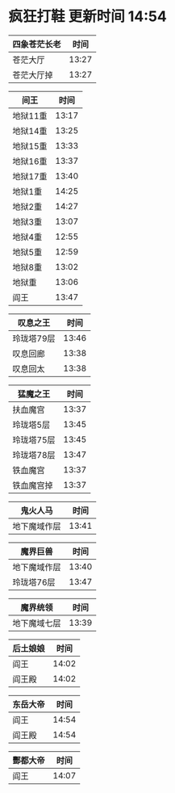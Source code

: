 # 疯狂打鞋 更新时间 14:54

| 四象苍茫长老   | 时间    |
|--------|-------|
| 苍茫大厅 | 13:27 |
| 苍茫大厅掉 | 13:27 |

| 间王   | 时间    |
|--------|-------|
| 地狱11重 | 13:17 |
| 地狱14重 | 13:25 |
| 地狱15重 | 13:33 |
| 地狱16重 | 13:37 |
| 地狱17重 | 13:40 |
| 地狱1重 | 14:25 |
| 地狱2重 | 14:27 |
| 地狱3重 | 13:07 |
| 地狱4重 | 12:55 |
| 地狱5重 | 12:59 |
| 地狱8重 | 13:02 |
| 地狱重 | 13:06 |
| 阎王 | 13:47 |

| 叹息之王   | 时间    |
|--------|-------|
| 玲珑塔79层 | 13:46 |
| 叹息回廊 | 13:38 |
| 叹息回太 | 13:38 |

| 猛魔之王   | 时间    |
|--------|-------|
| 扶血魔宫 | 13:37 |
| 玲珑塔5层 | 13:45 |
| 玲珑塔75层 | 13:45 |
| 玲珑塔78层 | 13:47 |
| 铁血魔宫 | 13:37 |
| 铁血魔宫掉 | 13:37 |

| 鬼火人马   | 时间    |
|--------|-------|
| 地下魔域作层 | 13:41 |

| 魔界巨兽   | 时间    |
|--------|-------|
| 地下魔域作层 | 13:40 |
| 玲珑塔76层 | 13:47 |

| 魔界统领   | 时间    |
|--------|-------|
| 地下魔域七层 | 13:39 |

| 后土娘娘   | 时间    |
|--------|-------|
| 阎王 | 14:02 |
| 阎王殿 | 14:02 |

| 东岳大帝   | 时间    |
|--------|-------|
| 阎王 | 14:54 |
| 阎王殿 | 14:54 |

| 酆都大帝   | 时间    |
|--------|-------|
| 阎王 | 14:07 |